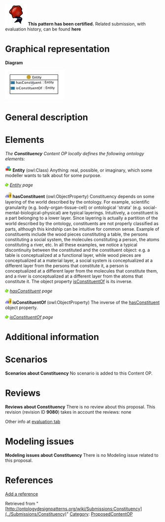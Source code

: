 [![](../images/thumb/b/b5/Certified.png/70px-Certified.png)](../Image/Certified.png "Certified.png") __This pattern has been certified.__
Related submission, with evaluation history, can be found __here__





#  Graphical representation


__Diagram__




[![Image:constituency.jpg](../images/2/24/Constituency.jpg)](../Image/Constituency.jpg "Image:constituency.jpg")




#  General description


  




#  Elements


_The __Constituency__ Content OP locally defines the following ontology elements:_




[![Class](../images/thumb/2/27/Class.gif/20px-Class.gif)](../Image/Class.gif "Class") __Entity__ (owl:Class) Anything: real, possible, or imaginary, which some modeller wants to talk about for some purpose. 



 [![](../images/thumb/8/87/ArrowRight.gif/11px-ArrowRight.gif)](../Image/ArrowRight.gif "ArrowRight.gif") _[Entity](../Submissions/Constituency/Entity "Submissions:Constituency/Entity") page_

[![ObjectProperty](../images/thumb/c/c3/ObjectProperty.gif/20px-ObjectProperty.gif)](../Image/ObjectProperty.gif "ObjectProperty") __hasConstituent__ (owl:ObjectProperty) Constituency depends on some layering of the world described by the ontology. 
For example, scientiﬁc granularity (e.g. body-organ-tissue-cell) or ontological 'strata' (e.g. social-mental-biological-physical) are typical layerings. Intuitively, a constituent is a part belonging to a lower 
layer. Since layering is actually a partition of the world described by the ontology, constituents are not properly classiﬁed as parts, although this kindship can be intuitive for common sense. Example of constituents include the wood pieces constituting a table, the persons constituting a social system, the 
molecules constituting a person, the atoms constituting a river, etc. In all these examples, we notice a typical discontinuity between the constituted and the constituent object: e.g. a table is conceptualized at a functional layer, while wood pieces are conceptualized at a material layer, a social system is 
conceptualized at a different layer from the persons that constitute it, a person is conceptualized at a different layer from the molecules that constitute them, and a river is conceptualized at a different layer from the atoms that constitute it. The object property  [isConstituentOf](../Submissions/Constituency/isConstituentOf "Submissions:Constituency/isConstituentOf") is its inverse. 



 [![](../images/thumb/8/87/ArrowRight.gif/11px-ArrowRight.gif)](../Image/ArrowRight.gif "ArrowRight.gif") _[hasConstituent](../Submissions/Constituency/hasConstituent "Submissions:Constituency/hasConstituent") page_

[![ObjectProperty](../images/thumb/c/c3/ObjectProperty.gif/20px-ObjectProperty.gif)](../Image/ObjectProperty.gif "ObjectProperty") __isConstituentOf__ (owl:ObjectProperty) The inverse of the  [hasConstituent](../Submissions/Constituency/hasConstituent "Submissions:Constituency/hasConstituent") object property. 



 [![](../images/thumb/8/87/ArrowRight.gif/11px-ArrowRight.gif)](../Image/ArrowRight.gif "ArrowRight.gif") _[isConstituentOf](../Submissions/Constituency/isConstituentOf "Submissions:Constituency/isConstituentOf") page_
#  Additional information


#  Scenarios



__Scenarios about Constituency__
No scenario is added to this Content OP.




#  Reviews



__Reviews about Constituency__
There is no review about this proposal.
This revision (revision ID __9080__) takes in account the reviews: none


Other info at [evaluation tab](http://ontologydesignpatterns.org/wiki/index.php?title=Submissions:Constituency&action=evaluation "http://ontologydesignpatterns.org/wiki/index.php?title=Submissions:Constituency&action=evaluation")




  




#  Modeling issues



__Modeling issues about Constituency__
There is no Modeling issue related to this proposal.




  




#  References


[Add a reference](index.php@title=Odp%253AAdd_reference&subject=../Submissions/Constituency "http://ontologydesignpatterns.org/wiki/index.php?title=Odp:Add_reference&subject=Submissions%3AConstituency")


  






Retrieved from "[http://ontologydesignpatterns.org/wiki/Submissions:Constituency](../Submissions/Constituency)"
 [Category](http://ontologydesignpatterns.org/wiki/Special:Categories "Special:Categories"): [ProposedContentOP](../Category/ProposedContentOP "Category:ProposedContentOP")
